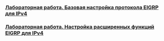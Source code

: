### [Лабораторная работа. Базовая настройка протокола EIGRP для IPv4](lab_09.1)

### [Лабораторная работа. Настройка расширенных функций EIGRP для IPv4](lab_09.2)



